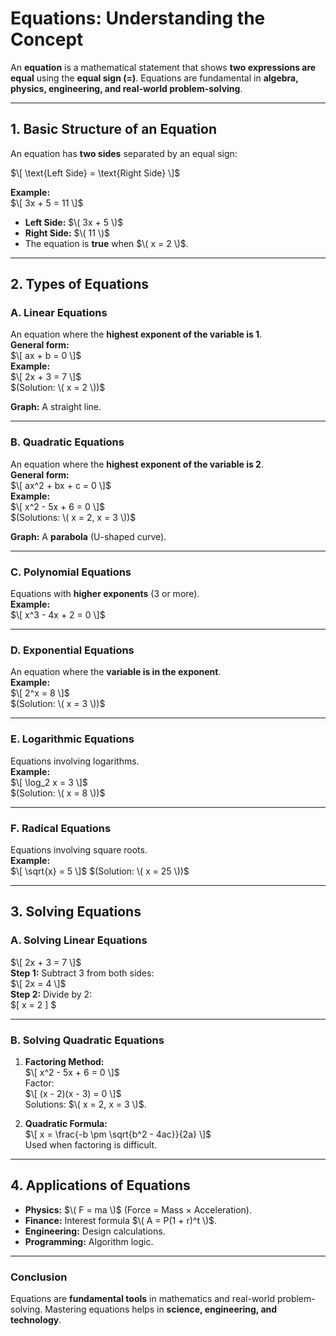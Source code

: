 # **Equations: Understanding the Concept**  

An **equation** is a mathematical statement that shows **two expressions are equal** using the **equal sign (=)**. Equations are fundamental in **algebra, physics, engineering, and real-world problem-solving**.  

---

## **1. Basic Structure of an Equation**  
An equation has **two sides** separated by an equal sign:  

$\[
\text{Left Side} = \text{Right Side}
\]$

**Example:**  
$\[
3x + 5 = 11
\]$  
- **Left Side:** $\( 3x + 5 \)$  
- **Right Side:** $\( 11 \)$  
- The equation is **true** when $\( x = 2 \)$.  

---

## **2. Types of Equations**  

### **A. Linear Equations**  
An equation where the **highest exponent of the variable is 1**.  
**General form:**  
$\[
ax + b = 0
\]$  
**Example:**  
$\[
2x + 3 = 7
\]$  
$(Solution: \( x = 2 \))$  

**Graph:** A straight line.  

---

### **B. Quadratic Equations**  
An equation where the **highest exponent of the variable is 2**.  
**General form:**  
$\[
ax^2 + bx + c = 0
\]$  
**Example:**  
$\[
x^2 - 5x + 6 = 0
\]$  
$(Solutions: \( x = 2, x = 3 \))$  

**Graph:** A **parabola** (U-shaped curve).  

---

### **C. Polynomial Equations**  
Equations with **higher exponents** (3 or more).  
**Example:**  
$\[
x^3 - 4x + 2 = 0
\]$  

---

### **D. Exponential Equations**  
An equation where the **variable is in the exponent**.  
**Example:**  
$\[
2^x = 8
\]$  
$(Solution: \( x = 3 \))$  

---

### **E. Logarithmic Equations**  
Equations involving logarithms.  
**Example:**  
$\[
\log_2 x = 3
\]$  
$(Solution: \( x = 8 \))$  

---

### **F. Radical Equations**  
Equations involving square roots.  
**Example:**  
$\[
\sqrt{x} = 5
\]$
$(Solution: \( x = 25 \))$  

---

## **3. Solving Equations**  

### **A. Solving Linear Equations**  
$\[
2x + 3 = 7
\]$  
**Step 1:** Subtract 3 from both sides:  
$\[
2x = 4
\]$  
**Step 2:** Divide by 2:  
$\[
x = 2
\] $ 

---

### **B. Solving Quadratic Equations**  

1. **Factoring Method:**  
   $\[
   x^2 - 5x + 6 = 0
   \]$  
   Factor:  
   $\[
   (x - 2)(x - 3) = 0
   \]$  
   Solutions: $\( x = 2, x = 3 \)$.  

2. **Quadratic Formula:**  
   $\[
   x = \frac{-b \pm \sqrt{b^2 - 4ac}}{2a}
   \]$  
   Used when factoring is difficult.  

---

## **4. Applications of Equations**  
- **Physics:** $\( F = ma \)$ (Force = Mass × Acceleration).  
- **Finance:** Interest formula $\( A = P(1 + r)^t \)$.  
- **Engineering:** Design calculations.  
- **Programming:** Algorithm logic.  

---

### **Conclusion**  
Equations are **fundamental tools** in mathematics and real-world problem-solving. Mastering equations helps in **science, engineering, and technology**.
